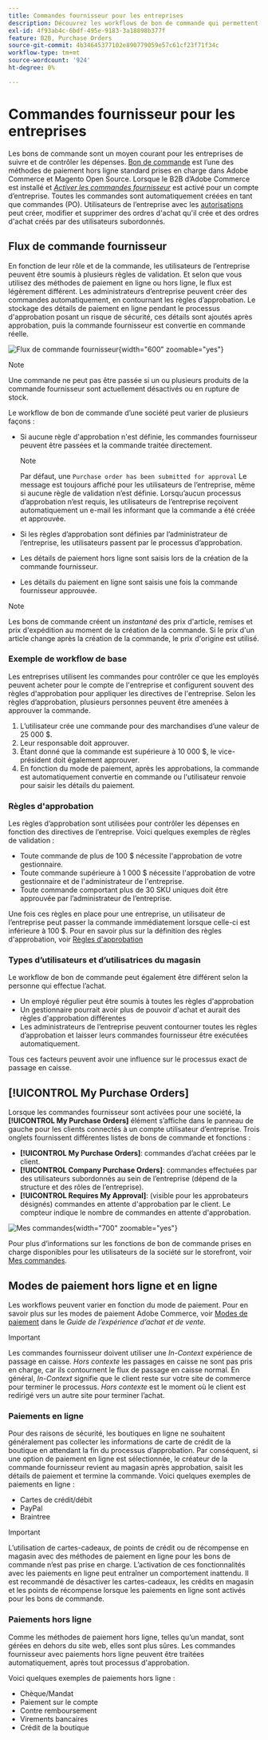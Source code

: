 ```yaml
---
title: Commandes fournisseur pour les entreprises
description: Découvrez les workflows de bon de commande qui permettent aux entreprises de suivre et de contrôler les dépenses.
exl-id: 4f93ab4c-6bdf-495e-9183-3a18898b377f
feature: B2B, Purchase Orders
source-git-commit: 4b34645377102e890779059e57c61cf23f71f34c
workflow-type: tm+mt
source-wordcount: '924'
ht-degree: 0%

---
```


# Commandes fournisseur pour les entreprises

Les bons de commande sont un moyen courant pour les entreprises de suivre et de contrôler les dépenses. [Bon de commande](../stores-purchase/purchase-order.md) est l’une des méthodes de paiement hors ligne standard prises en charge dans Adobe Commerce et Magento Open Source. Lorsque le B2B d’Adobe Commerce est installé et [_Activer les commandes fournisseur_](account-company-manage.md#advanced-settings) est activé pour un compte d’entreprise. Toutes les commandes sont automatiquement créées en tant que commandes (PO). Utilisateurs de l’entreprise avec les [autorisations](account-company-roles-permissions.md) peut créer, modifier et supprimer des ordres d&#39;achat qu&#39;il crée et des ordres d&#39;achat créés par des utilisateurs subordonnés.

## Flux de commande fournisseur

En fonction de leur rôle et de la commande, les utilisateurs de l’entreprise peuvent être soumis à plusieurs règles de validation. Et selon que vous utilisez des méthodes de paiement en ligne ou hors ligne, le flux est légèrement différent. Les administrateurs d’entreprise peuvent créer des commandes automatiquement, en contournant les règles d’approbation. Le stockage des détails de paiement en ligne pendant le processus d&#39;approbation posant un risque de sécurité, ces détails sont ajoutés après approbation, puis la commande fournisseur est convertie en commande réelle.

![Flux de commande fournisseur](./assets/purchase-order-flow.png){width="600" zoomable="yes"}

>[!NOTE]
>
>Une commande ne peut pas être passée si un ou plusieurs produits de la commande fournisseur sont actuellement désactivés ou en rupture de stock.

Le workflow de bon de commande d’une société peut varier de plusieurs façons :

- Si aucune règle d&#39;approbation n&#39;est définie, les commandes fournisseur peuvent être passées et la commande traitée directement.

  >[!NOTE]
  >
  >Par défaut, une `Purchase order has been submitted for approval` Le message est toujours affiché pour les utilisateurs de l’entreprise, même si aucune règle de validation n’est définie. Lorsqu’aucun processus d’approbation n’est requis, les utilisateurs de l’entreprise reçoivent automatiquement un e-mail les informant que la commande a été créée et approuvée.

- Si les règles d’approbation sont définies par l’administrateur de l’entreprise, les utilisateurs passent par le processus d’approbation.
- Les détails de paiement hors ligne sont saisis lors de la création de la commande fournisseur.
- Les détails du paiement en ligne sont saisis une fois la commande fournisseur approuvée.

>[!NOTE]
>
>Les bons de commande créent un _instantané_ des prix d&#39;article, remises et prix d&#39;expédition au moment de la création de la commande. Si le prix d&#39;un article change après la création de la commande, le prix d&#39;origine est utilisé.

### Exemple de workflow de base

Les entreprises utilisent les commandes pour contrôler ce que les employés peuvent acheter pour le compte de l&#39;entreprise et configurent souvent des règles d&#39;approbation pour appliquer les directives de l&#39;entreprise. Selon les règles d’approbation, plusieurs personnes peuvent être amenées à approuver la commande.

1. L’utilisateur crée une commande pour des marchandises d’une valeur de 25 000 $.
1. Leur responsable doit approuver.
1. Étant donné que la commande est supérieure à 10 000 $, le vice-président doit également approuver.
1. En fonction du mode de paiement, après les approbations, la commande est automatiquement convertie en commande ou l&#39;utilisateur renvoie pour saisir les détails du paiement.

### Règles d&#39;approbation

Les règles d’approbation sont utilisées pour contrôler les dépenses en fonction des directives de l’entreprise. Voici quelques exemples de règles de validation :

- Toute commande de plus de 100 $ nécessite l&#39;approbation de votre gestionnaire.
- Toute commande supérieure à 1 000 $ nécessite l&#39;approbation de votre gestionnaire et de l&#39;administrateur de l&#39;entreprise.
- Toute commande comportant plus de 30 SKU uniques doit être approuvée par l’administrateur de l’entreprise.

Une fois ces règles en place pour une entreprise, un utilisateur de l’entreprise peut passer la commande immédiatement lorsque celle-ci est inférieure à 100 $. Pour en savoir plus sur la définition des règles d&#39;approbation, voir [Règles d&#39;approbation](account-dashboard-approval-rules.md)

### Types d’utilisateurs et d’utilisatrices du magasin

Le workflow de bon de commande peut également être différent selon la personne qui effectue l’achat.

- Un employé régulier peut être soumis à toutes les règles d&#39;approbation
- Un gestionnaire pourrait avoir plus de pouvoir d&#39;achat et aurait des règles d&#39;approbation différentes
- Les administrateurs de l’entreprise peuvent contourner toutes les règles d’approbation et laisser leurs commandes fournisseur être exécutées automatiquement.

Tous ces facteurs peuvent avoir une influence sur le processus exact de passage en caisse.

## [!UICONTROL My Purchase Orders]

Lorsque les commandes fournisseur sont activées pour une société, la **[!UICONTROL My Purchase Orders]** élément s’affiche dans le panneau de gauche pour les clients connectés à un compte utilisateur d’entreprise. Trois onglets fournissent différentes listes de bons de commande et fonctions :

- **[!UICONTROL My Purchase Orders]**: commandes d’achat créées par le client.
- **[!UICONTROL Company Purchase Orders]**: commandes effectuées par des utilisateurs subordonnés au sein de l’entreprise (dépend de la structure et des rôles de l’entreprise).
- **[!UICONTROL Requires My Approval]**: (visible pour les approbateurs désignés) commandes en attente d&#39;approbation par le client. Le compteur indique le nombre de commandes en attente d&#39;approbation.

![Mes commandes](./assets/account-dashboard-my-purchase-orders.png){width="700" zoomable="yes"}

Pour plus d’informations sur les fonctions de bon de commande prises en charge disponibles pour les utilisateurs de la société sur le storefront, voir [Mes commandes](account-dashboard-my-purchase-orders.md).

## Modes de paiement hors ligne et en ligne

Les workflows peuvent varier en fonction du mode de paiement. Pour en savoir plus sur les modes de paiement Adobe Commerce, voir [Modes de paiement](../stores-purchase/payments.md) dans le _Guide de l’expérience d’achat et de vente_.

>[!IMPORTANT]
>
>Les commandes fournisseur doivent utiliser une _In-Context_ expérience de passage en caisse. _Hors contexte_ les passages en caisse ne sont pas pris en charge, car ils contournent le flux de passage en caisse normal. En général, _In-Context_ signifie que le client reste sur votre site de commerce pour terminer le processus. _Hors contexte_ est le moment où le client est redirigé vers un autre site pour terminer l’achat.

### Paiements en ligne

Pour des raisons de sécurité, les boutiques en ligne ne souhaitent généralement pas collecter les informations de carte de crédit de la boutique en attendant la fin du processus d’approbation. Par conséquent, si une option de paiement en ligne est sélectionnée, le créateur de la commande fournisseur revient au magasin après approbation, saisit les détails de paiement et termine la commande. Voici quelques exemples de paiements en ligne :

- Cartes de crédit/débit
- PayPal
- Braintree

>[!IMPORTANT]
>
>L’utilisation de cartes-cadeaux, de points de crédit ou de récompense en magasin avec des méthodes de paiement en ligne pour les bons de commande n’est pas prise en charge. L’activation de ces fonctionnalités avec les paiements en ligne peut entraîner un comportement inattendu. Il est recommandé de désactiver les cartes-cadeaux, les crédits en magasin et les points de récompense lorsque les paiements en ligne sont activés pour les bons de commande.

### Paiements hors ligne

Comme les méthodes de paiement hors ligne, telles qu’un mandat, sont gérées en dehors du site web, elles sont plus sûres. Les commandes fournisseur avec paiements hors ligne peuvent être traitées automatiquement, après tout processus d&#39;approbation.

Voici quelques exemples de paiements hors ligne :

- Chèque/Mandat
- Paiement sur le compte
- Contre remboursement
- Virements bancaires
- Crédit de la boutique
